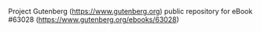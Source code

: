 Project Gutenberg (https://www.gutenberg.org) public repository for eBook #63028 (https://www.gutenberg.org/ebooks/63028)
